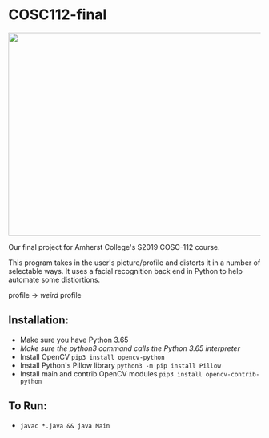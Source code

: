 # COSC112-final

<img src='https://gfycat.com/ifr/DisastrousHarmfulDogwoodclubgall' frameborder='0' scrolling='no' allowfullscreen width='640' height='406'/>



Our final project for Amherst College's S2019 COSC-112 course.

This program takes in the user's picture/profile and distorts it in a number of selectable ways.
It uses a facial recognition back end in Python to help automate some distiortions.

profile -> *weird* profile

## Installation:
 * Make sure you have Python 3.65
  * *Make sure the python3 command calls the Python 3.65 interpreter*
 * Install OpenCV `pip3 install opencv-python`
 * Install Python's Pillow library `python3 -m pip install Pillow`
 * Install main and contrib OpenCV modules `pip3 install opencv-contrib-python`



## To Run:
  * `javac *.java && java Main`
